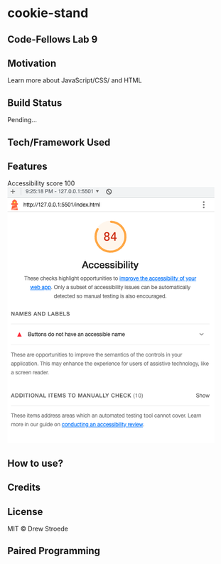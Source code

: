 # cookie-stand

## Code-Fellows Lab 9



## Motivation

Learn more about JavaScript/CSS/ and HTML

## Build Status

Pending...


## Tech/Framework Used


## Features

Accessibility score 100
![Accessibility Score](img/AccessibilityScore.png)

## How to use?


## Credits


## License
MIT © Drew Stroede


## Paired Programming
